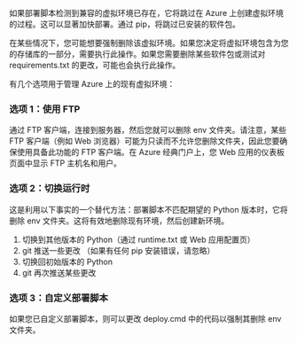 ﻿如果部署脚本检测到兼容的虚拟环境已存在，它将跳过在 Azure 上创建虚拟环境的过程。这可以显著加快部署。通过 pip，将跳过已安装的软件包。

在某些情况下，您可能想要强制删除该虚拟环境。如果您决定将虚拟环境包含为您的存储库的一部分，需要执行此操作。如果您需要删除某些软件包或测试对 requirements.txt 的更改，可能也会执行此操作。

有几个选项用于管理 Azure 上的现有虚拟环境：

### 选项 1：使用 FTP

通过 FTP 客户端，连接到服务器，然后您就可以删除 env 文件夹。请注意，某些 FTP 客户端（例如 Web 浏览器）可能为只读而不允许您删除文件夹，因此您要确保使用具备此功能的 FTP 客户端。在 Azure 经典门户上，您 Web 应用的仪表板页面中显示 FTP 主机名和用户。

### 选项 2：切换运行时

这是利用以下事实的一个替代方法：部署脚本不匹配期望的 Python 版本时，它将删除 env 文件夹。这将有效地删除现有环境，然后创建新环境。

1. 切换到其他版本的 Python（通过 runtime.txt 或 Web 应用配置页）
1. git 推送一些更改 （如果有任何 pip 安装错误，请忽略）
1. 切换回初始版本的 Python
1. git 再次推送某些更改

### 选项 3：自定义部署脚本

如果您已自定义部署脚本，则可以更改 deploy.cmd 中的代码以强制其删除 env 文件夹。
